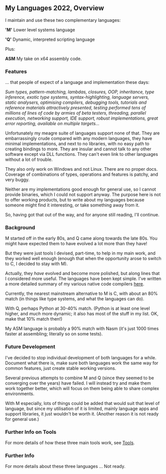 ## My Languages 2022, Overview

I maintain and use these two complementary languages:

**'M'** Lower level systems language

**'Q'** Dynamic, interpreted scripting language

Plus:

**ASM** My take on x64 assembly code.

### Features

... that people of expect of a language and implementation these days:

*Sum types, pattern-matching, lambdas, closures, OOP, inheritance, type inference, exotic type systems, syntax-highlighting, language servers, static analysers, optimising compilers, debugging tools, tutorials and reference materials attractively presented, testing performed tens of millions of lines of code by armies of beta testers, threading, parallel execution, networking support, IDE support, robust implementations, great error reporting, available on multiple targets...*

Unfortunately my meagre suite of languages support none of that. They are embarrassingly crude compared with any modern languages, they have minimal implementations, and next to no libraries, with no easy path to creating bindings to more. They are insular and cannot talk to any other software except via DLL functions. They can't even link to other languages without a lot of trouble.

They also only work on Windows and not Linux. There are no proper docs. Coverage of combinations of types, operations and features is patchy, and very buggy.

Neither are my implementations good enough for general use, so I cannot provide binaries, which I could not support anyway. The purpose here is not to offer working products, but to write about my languages because someone might find it interesting, or take something away from it.

So, having got that out of the way, and for anyone still reading, I'll continue.

### Background

M started off in the early 80s, and Q came along towards the late 80s. You might have expected them to have evolved a lot more than they have!

But they were just tools I devised, part-time, to help in my main work, and they worked well enough (enough that when the opportunity arose to switch to C, I decided to stay with M).

Actually, they *have* evolved and become more polished, but along lines that I considered more useful. The languages have been kept simple. I've written a more detailed summary of my various native code compilers [here](../mycompilers.md).

Currently, the nearest mainstream alternative to M is C, with about an 80% match (in things like type systems, and what the languages can do).

With Q, perhaps Python at 30-40% match. (Python is at least one level higher, and *much* more dynamic; it also has most of the stuff in my list. OK, make that 10% match then!)

My ASM language is probably a 90% match with Nasm (it's just 1000 times faster at assembling; literally so on some tests).

### Future Development

I've decided to stop individual development of both languages for a while. Document what there is, make sure both languages work the same way for common features, just create stable working versions.

Several previous attempts to combine M and Q (since they seemed to be converging over the years) have failed. I will instead try and make them work together better, which will focus on them being able to share complex environments.

With M especially, lots of things could be added that would suit that level of language, but since my utilisation of it is limited, mainly language apps and support libraries, it just wouldn't be worth it. (Another reason it is not ready for general use.)

### Further Info on Tools

For more details of how these three main tools work, see [Tools](Tools.md).

### Further Info

For more details about these three languages ... Not ready.
